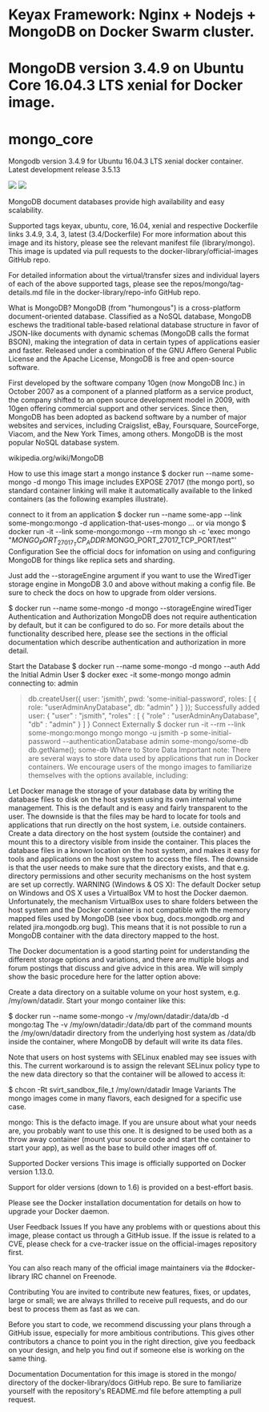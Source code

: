 # Keyax Framework: Nginx + Nodejs + MongoDB on Docker Swarm cluster.
# MongoDB version 3.4.9 on Ubuntu Core 16.04.3 LTS xenial for Docker image.

# mongo_core
Mongodb version 3.4.9 for Ubuntu 16.04.3 LTS xenial docker container.
Latest development release 3.5.13

[![](https://images.microbadger.com/badges/image/keyax/mongo_core.svg)](https://microbadger.com/images/keyax/mongo_core "Get your own image badge on microbadger.com")   [![](https://images.microbadger.com/badges/version/keyax/mongo_core.svg)](https://microbadger.com/images/keyax/mongo_core "Get your own version badge on microbadger.com")

MongoDB document databases provide high availability and easy scalability.

Supported tags keyax, ubuntu, core, 16.04, xenial and respective Dockerfile links
3.4.9, 3.4, 3, latest (3.4/Dockerfile)
For more information about this image and its history, please see the relevant manifest file (library/mongo). This image is updated via pull requests to the docker-library/official-images GitHub repo.

For detailed information about the virtual/transfer sizes and individual layers of each of the above supported tags, please see the repos/mongo/tag-details.md file in the docker-library/repo-info GitHub repo.

What is MongoDB?
MongoDB (from "humongous") is a cross-platform document-oriented database. Classified as a NoSQL database, MongoDB eschews the traditional table-based relational database structure in favor of JSON-like documents with dynamic schemas (MongoDB calls the format BSON), making the integration of data in certain types of applications easier and faster. Released under a combination of the GNU Affero General Public License and the Apache License, MongoDB is free and open-source software.

First developed by the software company 10gen (now MongoDB Inc.) in October 2007 as a component of a planned platform as a service product, the company shifted to an open source development model in 2009, with 10gen offering commercial support and other services. Since then, MongoDB has been adopted as backend software by a number of major websites and services, including Craigslist, eBay, Foursquare, SourceForge, Viacom, and the New York Times, among others. MongoDB is the most popular NoSQL database system.

wikipedia.org/wiki/MongoDB



How to use this image
start a mongo instance
$ docker run --name some-mongo -d mongo
This image includes EXPOSE 27017 (the mongo port), so standard container linking will make it automatically available to the linked containers (as the following examples illustrate).

connect to it from an application
$ docker run --name some-app --link some-mongo:mongo -d application-that-uses-mongo
... or via mongo
$ docker run -it --link some-mongo:mongo --rm mongo sh -c 'exec mongo "$MONGO_PORT_27017_TCP_ADDR:$MONGO_PORT_27017_TCP_PORT/test"'
Configuration
See the official docs for infomation on using and configuring MongoDB for things like replica sets and sharding.

Just add the --storageEngine argument if you want to use the WiredTiger storage engine in MongoDB 3.0 and above without making a config file. Be sure to check the docs on how to upgrade from older versions.

$ docker run --name some-mongo -d mongo --storageEngine wiredTiger
Authentication and Authorization
MongoDB does not require authentication by default, but it can be configured to do so. For more details about the functionality described here, please see the sections in the official documentation which describe authentication and authorization in more detail.

Start the Database
$ docker run --name some-mongo -d mongo --auth
Add the Initial Admin User
$ docker exec -it some-mongo mongo admin
connecting to: admin
> db.createUser({ user: 'jsmith', pwd: 'some-initial-password', roles: [ { role: "userAdminAnyDatabase", db: "admin" } ] });
Successfully added user: {
    "user" : "jsmith",
    "roles" : [
        {
            "role" : "userAdminAnyDatabase",
            "db" : "admin"
        }
    ]
}
Connect Externally
$ docker run -it --rm --link some-mongo:mongo mongo mongo -u jsmith -p some-initial-password --authenticationDatabase admin some-mongo/some-db
> db.getName();
some-db
Where to Store Data
Important note: There are several ways to store data used by applications that run in Docker containers. We encourage users of the mongo images to familiarize themselves with the options available, including:

Let Docker manage the storage of your database data by writing the database files to disk on the host system using its own internal volume management. This is the default and is easy and fairly transparent to the user. The downside is that the files may be hard to locate for tools and applications that run directly on the host system, i.e. outside containers.
Create a data directory on the host system (outside the container) and mount this to a directory visible from inside the container. This places the database files in a known location on the host system, and makes it easy for tools and applications on the host system to access the files. The downside is that the user needs to make sure that the directory exists, and that e.g. directory permissions and other security mechanisms on the host system are set up correctly.
WARNING (Windows & OS X): The default Docker setup on Windows and OS X uses a VirtualBox VM to host the Docker daemon. Unfortunately, the mechanism VirtualBox uses to share folders between the host system and the Docker container is not compatible with the memory mapped files used by MongoDB (see vbox bug, docs.mongodb.org and related jira.mongodb.org bug). This means that it is not possible to run a MongoDB container with the data directory mapped to the host.

The Docker documentation is a good starting point for understanding the different storage options and variations, and there are multiple blogs and forum postings that discuss and give advice in this area. We will simply show the basic procedure here for the latter option above:

Create a data directory on a suitable volume on your host system, e.g. /my/own/datadir.
Start your mongo container like this:

$ docker run --name some-mongo -v /my/own/datadir:/data/db -d mongo:tag
The -v /my/own/datadir:/data/db part of the command mounts the /my/own/datadir directory from the underlying host system as /data/db inside the container, where MongoDB by default will write its data files.

Note that users on host systems with SELinux enabled may see issues with this. The current workaround is to assign the relevant SELinux policy type to the new data directory so that the container will be allowed to access it:

$ chcon -Rt svirt_sandbox_file_t /my/own/datadir
Image Variants
The mongo images come in many flavors, each designed for a specific use case.

mongo:<version>
This is the defacto image. If you are unsure about what your needs are, you probably want to use this one. It is designed to be used both as a throw away container (mount your source code and start the container to start your app), as well as the base to build other images off of.

Supported Docker versions
This image is officially supported on Docker version 1.13.0.

Support for older versions (down to 1.6) is provided on a best-effort basis.

Please see the Docker installation documentation for details on how to upgrade your Docker daemon.

User Feedback
Issues
If you have any problems with or questions about this image, please contact us through a GitHub issue. If the issue is related to a CVE, please check for a cve-tracker issue on the official-images repository first.

You can also reach many of the official image maintainers via the #docker-library IRC channel on Freenode.

Contributing
You are invited to contribute new features, fixes, or updates, large or small; we are always thrilled to receive pull requests, and do our best to process them as fast as we can.

Before you start to code, we recommend discussing your plans through a GitHub issue, especially for more ambitious contributions. This gives other contributors a chance to point you in the right direction, give you feedback on your design, and help you find out if someone else is working on the same thing.

Documentation
Documentation for this image is stored in the mongo/ directory of the docker-library/docs GitHub repo. Be sure to familiarize yourself with the repository's README.md file before attempting a pull request.

